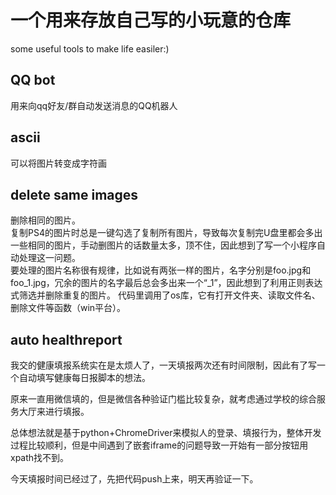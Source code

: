 # 一个用来存放自己写的小玩意的仓库
some useful tools to make life easiler:)
## QQ bot
用来向qq好友/群自动发送消息的QQ机器人
## ascii
可以将图片转变成字符画
## delete same images
删除相同的图片。  
复制PS4的图片时总是一键勾选了复制所有图片，导致每次复制完U盘里都会多出一些相同的图片，手动删图片的话数量太多，顶不住，因此想到了写一个小程序自动处理这一问题。  
要处理的图片名称很有规律，比如说有两张一样的图片，名字分别是foo.jpg和foo_1.jpg，冗余的图片的名字最后总会多出来一个“_1”，因此想到了利用正则表达式筛选并删除重复的图片。
代码里调用了os库，它有打开文件夹、读取文件名、删除文件等函数（win平台）。

## auto healthreport

我交的健康填报系统实在是太烦人了，一天填报两次还有时间限制，因此有了写一个自动填写健康每日报脚本的想法。

原来一直用微信填的，但是微信各种验证门槛比较复杂，就考虑通过学校的综合服务大厅来进行填报。

总体想法就是基于python+ChromeDriver来模拟人的登录、填报行为，整体开发过程比较顺利，但是中间遇到了嵌套iframe的问题导致一开始有一部分按钮用xpath找不到。

今天填报时间已经过了，先把代码push上来，明天再验证一下。